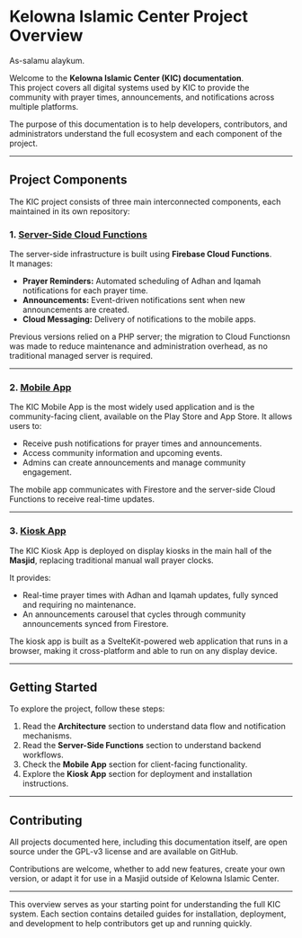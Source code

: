 # Kelowna Islamic Center Project Overview

As-salamu alaykum.

Welcome to the **Kelowna Islamic Center (KIC) documentation**.  
This project covers all digital systems used by KIC to provide the community with prayer times, announcements, and notifications across multiple platforms.  

The purpose of this documentation is to help developers, contributors, and administrators understand the full ecosystem and each component of the project.

---

## Project Components

The KIC project consists of three main interconnected components, each maintained in its own repository:

### 1. [Server-Side Cloud Functions](./server-side/index.md)

The server-side infrastructure is built using **Firebase Cloud Functions**.  
It manages:

- **Prayer Reminders:** Automated scheduling of Adhan and Iqamah notifications for each prayer time.  
- **Announcements:** Event-driven notifications sent when new announcements are created.
- **Cloud Messaging:** Delivery of notifications to the mobile apps.  

Previous versions relied on a PHP server; the migration to Cloud Functionsn was made to reduce maintenance and administration overhead, as no traditional managed server is required.

---

### 2. [Mobile App](./mobile-app/index.md)

The KIC Mobile App is the most widely used application and is the community-facing client, available on the Play Store and App Store. It allows users to:

- Receive push notifications for prayer times and announcements.  
- Access community information and upcoming events.  
- Admins can create announcements and manage community engagement.

The mobile app communicates with Firestore and the server-side Cloud Functions to receive real-time updates.

---

### 3. [Kiosk App](./kiosk-app/index.md)

The KIC Kiosk App is deployed on display kiosks in the main hall of the **Masjid**, replacing traditional manual wall prayer clocks.  

It provides:

- Real-time prayer times with Adhan and Iqamah updates, fully synced and requiring no maintenance.
- An announcements carousel that cycles through community announcements synced from Firestore.

The kiosk app is built as a SvelteKit-powered web application that runs in a browser, making it cross-platform and able to run on any display device.

---

## Getting Started

To explore the project, follow these steps:

1. Read the **Architecture** section to understand data flow and notification mechanisms.
2. Read the **Server-Side Functions** section to understand backend workflows.
3. Check the **Mobile App** section for client-facing functionality.
4. Explore the **Kiosk App** section for deployment and installation instructions.

---

## Contributing

All projects documented here, including this documentation itself, are open source under the GPL-v3 license and are available on GitHub.

Contributions are welcome, whether to add new features, create your own version, or adapt it for use in a Masjid outside of Kelowna Islamic Center.

---

This overview serves as your starting point for understanding the full KIC system. Each section contains detailed guides for installation, deployment, and development to help contributors get up and running quickly.
